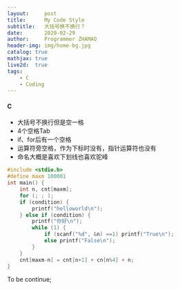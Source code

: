 ```yaml
---
layout:     post
title:      My Code Style
subtitle:   大括号换不换行？
date:       2020-02-29
author:     Programmer ZHAMAO
header-img: img/home-bg.jpg
catalog: true
mathjax: true
live2d:  true
tags:
    - C
    - Coding
---
```


#### C
- 大括号不换行但是空一格
- 4个空格Tab
- if、for后有一个空格
- 运算符旁空格，作为下标时没有，指针运算符也没有
- 命名大概是喜欢下划线也喜欢驼峰

```c
#include <stdio.h>
#define maxm 100001
int main() {
    int n, cnt[maxm];
    for (; ; );
    if (condition) {
        printf("helloworld\n");
    } else if (condition) {
        printf("你好\n");
        while (1) {
            if (scanf("%d", &n) ==1) printf("True\n");
            else printf("False\n");
        }
    }
    cnt[maxm-n] = cnt[n+1] + cn[n%4] + n;
}
```


To be continue;